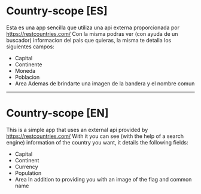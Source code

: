 # Country-scope [ES]
Esta es una app sencilla que utiliza una api externa proporcionada por https://restcountries.com/
Con la misma podras ver (con ayuda de un buscador) informacion del pais que quieras, la misma te detalla los siguientes campos:
- Capital
- Continente 
- Moneda 
- Poblacion 
- Area
Ademas de brindarte una imagen de la bandera y el nombre comun
----------------------
# Country-scope [EN]
This is a simple app that uses an external api provided by https://restcountries.com/
With it you can see (with the help of a search engine) information of the country you want, it details the following fields:
- Capital
- Continent 
- Currency 
- Population 
- Area
In addition to providing you with an image of the flag and common name
